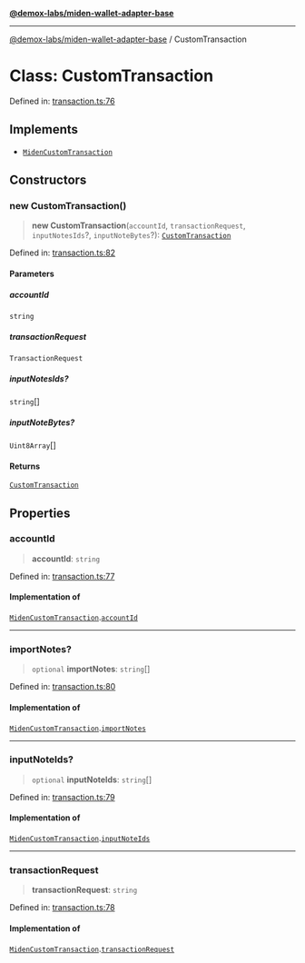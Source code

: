 [**@demox-labs/miden-wallet-adapter-base**](../README.md)

***

[@demox-labs/miden-wallet-adapter-base](../globals.md) / CustomTransaction

# Class: CustomTransaction

Defined in: [transaction.ts:76](https://github.com/demox-labs/miden-wallet-adapter/blob/945eae693dfd04e72f79c45431d1d0335907d921/packages/core/base/transaction.ts#L76)

## Implements

- [`MidenCustomTransaction`](../interfaces/MidenCustomTransaction.md)

## Constructors

### new CustomTransaction()

> **new CustomTransaction**(`accountId`, `transactionRequest`, `inputNotesIds`?, `inputNoteBytes`?): [`CustomTransaction`](CustomTransaction.md)

Defined in: [transaction.ts:82](https://github.com/demox-labs/miden-wallet-adapter/blob/945eae693dfd04e72f79c45431d1d0335907d921/packages/core/base/transaction.ts#L82)

#### Parameters

##### accountId

`string`

##### transactionRequest

`TransactionRequest`

##### inputNotesIds?

`string`[]

##### inputNoteBytes?

`Uint8Array`[]

#### Returns

[`CustomTransaction`](CustomTransaction.md)

## Properties

### accountId

> **accountId**: `string`

Defined in: [transaction.ts:77](https://github.com/demox-labs/miden-wallet-adapter/blob/945eae693dfd04e72f79c45431d1d0335907d921/packages/core/base/transaction.ts#L77)

#### Implementation of

[`MidenCustomTransaction`](../interfaces/MidenCustomTransaction.md).[`accountId`](../interfaces/MidenCustomTransaction.md#accountid)

***

### importNotes?

> `optional` **importNotes**: `string`[]

Defined in: [transaction.ts:80](https://github.com/demox-labs/miden-wallet-adapter/blob/945eae693dfd04e72f79c45431d1d0335907d921/packages/core/base/transaction.ts#L80)

#### Implementation of

[`MidenCustomTransaction`](../interfaces/MidenCustomTransaction.md).[`importNotes`](../interfaces/MidenCustomTransaction.md#importnotes)

***

### inputNoteIds?

> `optional` **inputNoteIds**: `string`[]

Defined in: [transaction.ts:79](https://github.com/demox-labs/miden-wallet-adapter/blob/945eae693dfd04e72f79c45431d1d0335907d921/packages/core/base/transaction.ts#L79)

#### Implementation of

[`MidenCustomTransaction`](../interfaces/MidenCustomTransaction.md).[`inputNoteIds`](../interfaces/MidenCustomTransaction.md#inputnoteids)

***

### transactionRequest

> **transactionRequest**: `string`

Defined in: [transaction.ts:78](https://github.com/demox-labs/miden-wallet-adapter/blob/945eae693dfd04e72f79c45431d1d0335907d921/packages/core/base/transaction.ts#L78)

#### Implementation of

[`MidenCustomTransaction`](../interfaces/MidenCustomTransaction.md).[`transactionRequest`](../interfaces/MidenCustomTransaction.md#transactionrequest)
